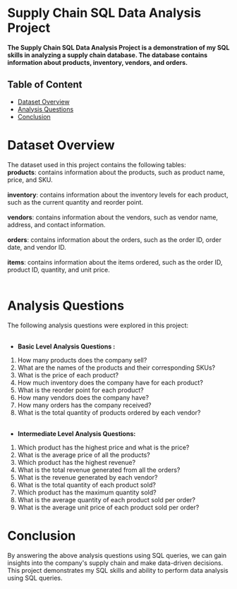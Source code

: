 # Supply Chain SQL Data Analysis Project
**The Supply Chain SQL Data Analysis Project is a demonstration of my SQL skills in analyzing a supply chain database. The database contains information about products, inventory, vendors, and orders.**

## Table of Content
- [Dataset Overview](#dataset-overview)
- [Analysis Questions](#analysis-questions)
- [Conclusion](#conclusion)

# Dataset Overview
The dataset used in this project contains the following tables:<br>
**products**: contains information about the products, such as product name, price, and SKU.<br><br>
**inventory**: contains information about the inventory levels for each product, such as the current quantity and reorder point.<br><br>
**vendors**: contains information about the vendors, such as vendor name, address, and contact information.<br><br>
**orders**: contains information about the orders, such as the order ID, order date, and vendor ID.<br><br>
**items**: contains information about the items ordered, such as the order ID, product ID, quantity, and unit price.<br><br>

# Analysis Questions
The following analysis questions were explored in this project:<br><br>
- **Basic Level Analysis Questions :**<br>
1. How many products does the company sell?<br>
2. What are the names of the products and their corresponding SKUs?<br>
3. What is the price of each product?<br>
4. How much inventory does the company have for each product?<br>
5. What is the reorder point for each product?<br>
6. How many vendors does the company have?<br>
7. How many orders has the company received?<br>
8. What is the total quantity of products ordered by each vendor?<br><br>

- **Intermediate Level Analysis Questions:**
1. Which product has the highest price and what is the price?<br>
2. What is the average price of all the products?<br>
3. Which product has the highest revenue?<br>
4. What is the total revenue generated from all the orders?<br>
5. What is the revenue generated by each vendor?<br>
6. What is the total quantity of each product sold?<br>
7. Which product has the maximum quantity sold?<br>
8. What is the average quantity of each product sold per order?<br>
9. What is the average unit price of each product sold per order?<br>

# Conclusion
By answering the above analysis questions using SQL queries, we can gain insights into the company's supply chain and make data-driven decisions. This project demonstrates my SQL skills and ability to perform data analysis using SQL queries.
